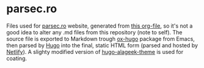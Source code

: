 # parsec.ro

Files used for [parsec.ro](https://www.parsec.ro) website, generated from [this org-file](https://github.com/ctanas/parsec.ro/blob/master/content-org/index.org), so it's not a good idea to alter any .md files from this repository (note to self).  The source file is exported to Markdown trough [ox-hugo](https://ox-hugo.scripter.co/) package from Emacs, then parsed by [Hugo](https://gohugo.io/) into the final, static HTML form (parsed and hosted by [Netlify](https://www.netlify.com/)). A slighty modified version of [hugo-alageek-theme](https://github.com/gkmngrgn/hugo-alageek-theme) is used for coating.
